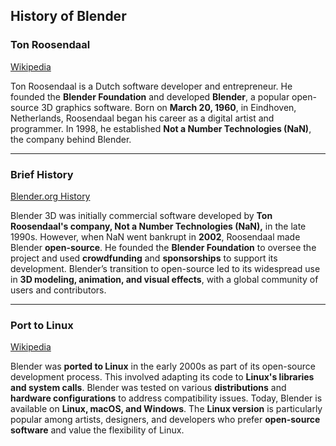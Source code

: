 ## History of Blender

### Ton Roosendaal  
[Wikipedia](https://en.wikipedia.org/wiki/Ton_Roosendaal "Wikipedia")  

Ton Roosendaal is a Dutch software developer and entrepreneur. He founded the **Blender Foundation** and developed **Blender**, a popular open-source 3D graphics software. Born on **March 20, 1960**, in Eindhoven, Netherlands, Roosendaal began his career as a digital artist and programmer. In 1998, he established **Not a Number Technologies (NaN)**, the company behind Blender.

---

### Brief History  
[Blender.org History](https://www.blender.org/about/history/ "History")  

Blender 3D was initially commercial software developed by **Ton Roosendaal's company, Not a Number Technologies (NaN),** in the late 1990s. However, when NaN went bankrupt in **2002**, Roosendaal made Blender **open-source**. He founded the **Blender Foundation** to oversee the project and used **crowdfunding** and **sponsorships** to support its development. Blender’s transition to open-source led to its widespread use in **3D modeling, animation, and visual effects**, with a global community of users and contributors.

---

### Port to Linux  
[Wikipedia](https://en.wikipedia.org/wiki/Linux "Linux")  

Blender was **ported to Linux** in the early 2000s as part of its open-source development process. This involved adapting its code to **Linux's libraries and system calls**. Blender was tested on various **distributions** and **hardware configurations** to address compatibility issues. Today, Blender is available on **Linux, macOS, and Windows**. The **Linux version** is particularly popular among artists, designers, and developers who prefer **open-source software** and value the flexibility of Linux.

